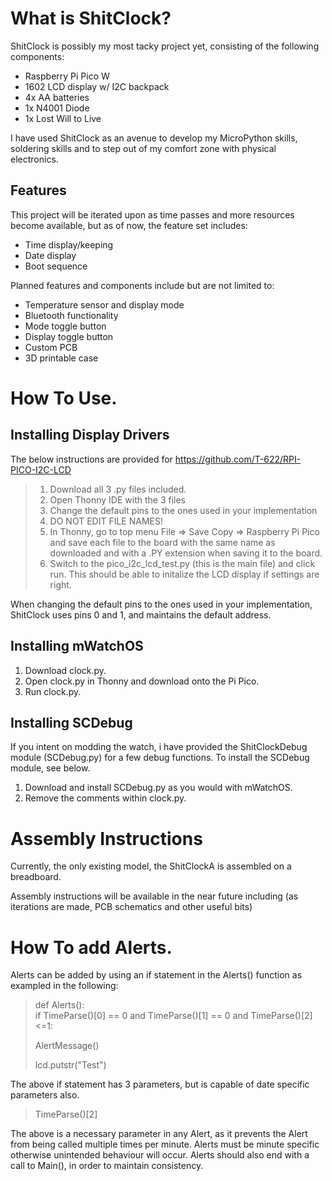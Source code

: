 # What is ShitClock?

ShitClock is possibly my most tacky project yet, consisting of the following components:

- Raspberry Pi Pico W
- 1602 LCD display w/ I2C backpack 
- 4x AA batteries
- 1x N4001 Diode
- 1x Lost Will to Live

I have used ShitClock as an avenue to develop my MicroPython skills, soldering skills and to step out of my comfort zone with physical electronics.

## Features

This project will be iterated upon as time passes and more resources become available, but as of now, the feature set includes:

- Time display/keeping
- Date display
- Boot sequence

Planned features and components include but are not limited to:

- Temperature sensor and display mode
- Bluetooth functionality
- Mode toggle button
- Display toggle button
- Custom PCB
- 3D printable case

# How To Use.

## Installing Display Drivers

The below instructions are provided for https://github.com/T-622/RPI-PICO-I2C-LCD

> 1. Download all 3 .py files included.
> 2. Open Thonny IDE with the 3 files
> 3. Change the default pins to the ones used in your implementation
> 4. DO NOT EDIT FILE NAMES!
> 5. In Thonny, go to top menu File => Save Copy => Raspberry Pi Pico and save each file to the board with the same name as downloaded and with a .PY extension when saving it to the board.
> 6. Switch to the pico_i2c_lcd_test.py (this is the main file) and click run. This should be able to initalize the LCD display if settings are right.

When changing the default pins to the ones used in your implementation, ShitClock uses pins 0 and 1, and maintains the default address.

## Installing mWatchOS

1. Download clock.py.
2. Open clock.py in Thonny and download onto the Pi Pico.
3. Run clock.py.

## Installing SCDebug

If you intent on modding the watch, i have provided the ShitClockDebug module (SCDebug.py) for a few debug functions. To install the SCDebug module, see below.

1. Download and install SCDebug.py as you would with mWatchOS.
2. Remove the comments within clock.py.

# Assembly Instructions

Currently, the only existing model, the ShitClockA is assembled on a breadboard.

Assembly instructions will be available in the near future including (as iterations are made, PCB schematics and other useful bits)

# How To add Alerts.

Alerts can be added by using an if statement in the Alerts() function as exampled in the following:

> def Alerts():  
> if TimeParse()[0] == 0 and TimeParse()[1] == 0 and TimeParse()[2] <=1:
>   
>   AlertMessage()
>   
>   lcd.putstr("Test")
  
The above if statement has 3 parameters, but is capable of date specific parameters also. 

> TimeParse()[2]

The above is a necessary parameter in any Alert, as it prevents the Alert from being called multiple times per minute. 
Alerts must be minute specific otherwise unintended behaviour will occur.
Alerts should also end with a call to Main(), in order to maintain consistency.
